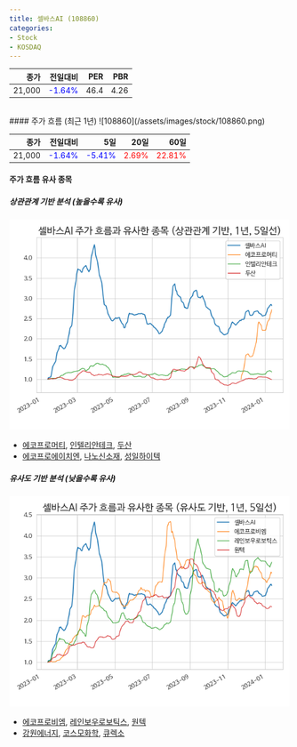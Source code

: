 ```yaml
---
title: 셀바스AI (108860)
categories:
- Stock
- KOSDAQ
---
```


|종가|전일대비|PER|PBR|
|---:|-------:|--:|---:|
|21,000|<span style="color: blue">-1.64%</span>|46.4|4.26|

<!-- more -->
<br>
#### 주가 흐름 (최근 1년)
![108860](/assets/images/stock/108860.png)

|종가|전일대비|5일|20일|60일|
|---:|-------:|--:|---:|---:|
|21,000|<span style="color: blue">-1.64%</span>|<span style="color: blue">-5.41%</span>|<span style="color: red">2.69%</span>|<span style="color: red">22.81%</span>|

<!-- more -->

#### 주가 흐름 유사 종목

##### 상관관계 기반 분석 (높을수록 유사)
![108860](/assets/images/stock/108860_corr.png)
- [에코프로머티](/450080/), [인텔리안테크](/189300/), [두산](/000150/)
- [에코프로에이치엔](/383310/), [나노신소재](/121600/), [성일하이텍](/365340/)

##### 유사도 기반 분석 (낮을수록 유사)	
![108860](/assets/images/stock/108860_sim.png)
- [에코프로비엠](/247540/), [레인보우로보틱스](/277810/), [원텍](/336570/)
- [강원에너지](/114190/), [코스모화학](/005420/), [큐렉소](/060280/)
